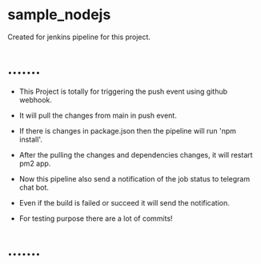 # sample_nodejs
Created for jenkins pipeline for this project. 

# .......
* This Project is totally for triggering the push event using github webhook.
* It will pull the changes from main in push event.
* If there is changes in package.json then the pipeline will run 'npm install'.
* After the pulling the changes and dependencies changes, it will restart pm2 app.
* Now this pipeline also send a notification of the job status to telegram chat bot.
* Even if the build is failed or succeed it will send the notification.

* For testing purpose there are a lot of commits!

# .......


